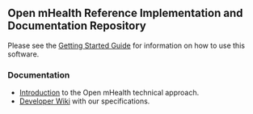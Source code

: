 ## Open mHealth Reference Implementation and Documentation Repository

Please see the [Getting Started Guide](https://github.com/openmhealth/developer/wiki/DSU-Reference-Implementation:-Getting-Started) for information on how to use this software.


### Documentation

* [Introduction](http://developer.openmhealth.org/) to the Open mHealth technical approach.
* [Developer Wiki](https://github.com/openmhealth/developer/wiki) with our specifications.


